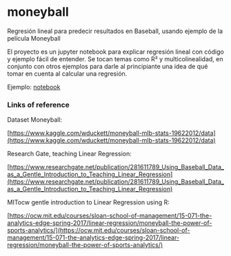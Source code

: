 # moneyball

Regresión lineal para predecir resultados en Baseball, usando ejemplo de la película Moneyball 

El proyecto es un jupyter notebook para explicar regresión lineal con código y ejemplo fácil de entender.
Se tocan temas como R² y multicolinealidad, en conjunto con otros ejemplos para darle al principiante 
una idea de qué tomar en cuenta al calcular una regresión.

Ejemplo: [notebook](https://jabud.github.io/moneyball/examples/Moneyball_Base.html)


### Links of reference

Dataset Moneyball:

[https://www.kaggle.com/wduckett/moneyball-mlb-stats-19622012/data](https://www.kaggle.com/wduckett/moneyball-mlb-stats-19622012/data)

Research Gate, teaching Linear Regression:

[https://www.researchgate.net/publication/281611789_Using_Baseball_Data_as_a_Gentle_Introduction_to_Teaching_Linear_Regression](https://www.researchgate.net/publication/281611789_Using_Baseball_Data_as_a_Gentle_Introduction_to_Teaching_Linear_Regression)

MITocw gentle introduction to Linear Regression using R:

[https://ocw.mit.edu/courses/sloan-school-of-management/15-071-the-analytics-edge-spring-2017/linear-regression/moneyball-the-power-of-sports-analytics/](https://ocw.mit.edu/courses/sloan-school-of-management/15-071-the-analytics-edge-spring-2017/linear-regression/moneyball-the-power-of-sports-analytics/)
